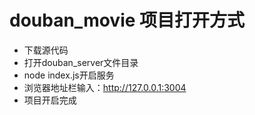 
# douban_movie 项目打开方式
* 下载源代码
* 打开douban_server文件目录
* node index.js开启服务
* 浏览器地址栏输入：http://127.0.0.1:3004
* 项目开启完成




























